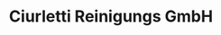 ---
title: "Ciurletti Reinigungs GmbH"
url: /neckarsulm/ciurletti-reinigungs-gmbh/
shop: Wäscherei
---